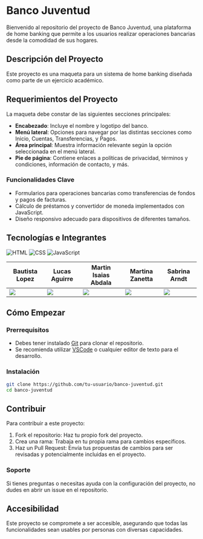 # Banco Juventud

Bienvenido al repositorio del proyecto de Banco Juventud, una plataforma de home banking que permite a los usuarios realizar operaciones bancarias desde la comodidad de sus hogares.

## Descripción del Proyecto

Este proyecto es una maqueta para un sistema de home banking diseñada como parte de un ejercicio académico.

## Requerimientos del Proyecto

La maqueta debe constar de las siguientes secciones principales:

- **Encabezado**: Incluye el nombre y logotipo del banco.
- **Menú lateral**: Opciones para navegar por las distintas secciones como Inicio, Cuentas, Transferencias, y Pagos.
- **Área principal**: Muestra información relevante según la opción seleccionada en el menú lateral.
- **Pie de página**: Contiene enlaces a políticas de privacidad, términos y condiciones, información de contacto, y más.

### Funcionalidades Clave

- Formularios para operaciones bancarias como transferencias de fondos y pagos de facturas.
- Cálculo de préstamos y convertidor de moneda implementados con JavaScript.
- Diseño responsivo adecuado para dispositivos de diferentes tamaños.

## Tecnologías e Integrantes

![HTML](https://img.shields.io/badge/HTML-000.svg?style=for-the-badge&logo=html5&logoColor=e34f26) ![CSS](https://img.shields.io/badge/CSS-000.svg?style=for-the-badge&logo=css3&logoColor=1572B6) ![JavaScript](https://img.shields.io/badge/JavaScript-000.svg?style=for-the-badge&logo=javascript&logoColor=F7DF1E)

| **Bautista Lopez** | **Lucas Aguirre** | **Martin Isaias Abdala** | **Martina Zanetta** | **Sabrina Arndt** |
| --- | --- | --- | --- | --- |
| <a href="https://www.linkedin.com/in/bautistalopezlopez/"><img src="https://img.shields.io/badge/linkedin%20-%230077B5.svg?&style=for-the-badge&logo=linkedin&logoColor=white"/></a> | <a href="https://www.linkedin.com/in/lusoldev/"><img src="https://img.shields.io/badge/linkedin%20-%230077B5.svg?&style=for-the-badge&logo=linkedin&logoColor=white"/></a> | <a href="https://www.linkedin.com/in/martinisaiasabdala/"><img src="https://img.shields.io/badge/linkedin%20-%230077B5.svg?&style=for-the-badge&logo=linkedin&logoColor=white"/></a> | <a href="https://www.linkedin.com/in/martina-zanetta-41798522a/"><img src="https://img.shields.io/badge/linkedin%20-%230077B5.svg?&style=for-the-badge&logo=linkedin&logoColor=white"/></a> | <a href="https://www.linkedin.com/in/sabrina-arndt/"><img src="https://img.shields.io/badge/linkedin%20-%230077B5.svg?&style=for-the-badge&logo=linkedin&logoColor=white"/></a> |

## Cómo Empezar

### Prerrequisitos

- Debes tener instalado [Git](https://git-scm.com/) para clonar el repositorio.
- Se recomienda utilizar [VSCode](https://code.visualstudio.com/) o cualquier editor de texto para el desarrollo.

### Instalación

```bash
git clone https://github.com/tu-usuario/banco-juventud.git
cd banco-juventud
```

## Contribuir

Para contribuir a este proyecto:

1. Fork el repositorio: Haz tu propio fork del proyecto.
2. Crea una rama: Trabaja en tu propia rama para cambios específicos.
3. Haz un Pull Request: Envía tus propuestas de cambios para ser revisadas y potencialmente incluidas en el proyecto.

### Soporte

Si tienes preguntas o necesitas ayuda con la configuración del proyecto, no dudes en abrir un issue en el repositorio.

## Accesibilidad

Este proyecto se compromete a ser accesible, asegurando que todas las funcionalidades sean usables por personas con diversas capacidades.

